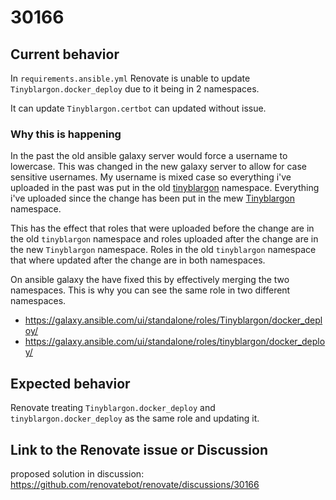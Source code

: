# 30166

## Current behavior

In `requirements.ansible.yml` Renovate is unable to update `Tinyblargon.docker_deploy` due to it being in 2 namespaces.

It can update `Tinyblargon.certbot` can updated without issue.

### Why this is happening

In the past the old ansible galaxy server would force a username to lowercase. This was changed in the new galaxy server to allow for case sensitive usernames.
My username is mixed case so everything i've uploaded in the past was put in the old [tinyblargon](https://galaxy.ansible.com/ui/standalone/namespaces/9993/) namespace.
Everything i've uploaded since the change has been put in the mew [Tinyblargon](https://galaxy.ansible.com/ui/standalone/namespaces/6988/) namespace.

This has the effect that roles that were uploaded before the change are in the old `tinyblargon` namespace and roles uploaded after the change are in the new `Tinyblargon` namespace.
Roles in the old `tinyblargon` namespace that where updated after the change are in both namespaces.

On ansible galaxy the have fixed this by effectively merging the two namespaces. This is why you can see the same role in two different namespaces.

- https://galaxy.ansible.com/ui/standalone/roles/Tinyblargon/docker_deploy/
- https://galaxy.ansible.com/ui/standalone/roles/tinyblargon/docker_deploy/

## Expected behavior

Renovate treating `Tinyblargon.docker_deploy` and `tinyblargon.docker_deploy` as the same role and updating it.

## Link to the Renovate issue or Discussion

proposed solution in discussion: https://github.com/renovatebot/renovate/discussions/30166
